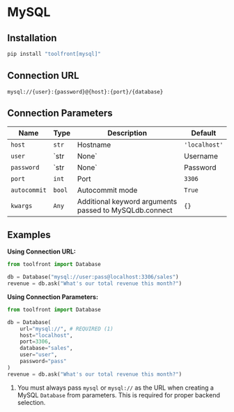 # MySQL

## Installation

```bash
pip install "toolfront[mysql]"
```

## Connection URL

```
mysql://{user}:{password}@{host}:{port}/{database}
```

## Connection Parameters

| Name                     | Type                                        | Description                                                                                                                                                                                                                                                                                                                                 | Default           |
|--------------------------|---------------------------------------------|---------------------------------------------------------------------------------------------------------------------------------------------------------------------------------------------------------------------------------------------------------------------------------------------------------------------------------------------|-------------------|
| `host`                   | `str`                                       | Hostname                                                                                                                                                                                                                                                                                                                                    | `'localhost'`     |
| `user`                   | `str | None`                                | Username                                                                                                                                                                                                                                                                                                                                    | `None`            |
| `password`               | `str | None`                                | Password                                                                                                                                                                                                                                                                                                                                    | `None`            |
| `port`                   | `int`                                       | Port                                                                                                                                                                                                                                                                                                                                        | `3306`            |
| `autocommit`             | `bool`                                      | Autocommit mode                                                                                                                                                                                                                                                                                                                             | `True`            |
| `kwargs`                 | `Any`                                       | Additional keyword arguments passed to MySQLdb.connect                                                                                                                                                                                                                                                                                     | `{}`              |

## Examples

**Using Connection URL:**
```python
from toolfront import Database

db = Database("mysql://user:pass@localhost:3306/sales")
revenue = db.ask("What's our total revenue this month?")
```

**Using Connection Parameters:**
```python
from toolfront import Database

db = Database(
    url="mysql://", # REQUIRED (1)
    host="localhost",
    port=3306,
    database="sales",
    user="user",
    password="pass"
)
revenue = db.ask("What's our total revenue this month?")
```

1. You must always pass `mysql` or `mysql://` as the URL when creating a MySQL `Database` from parameters. This is required for proper backend selection.